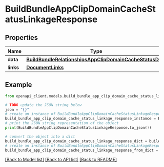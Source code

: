 # BuildBundleAppClipDomainCacheStatusLinkageResponse


## Properties

Name | Type | Description | Notes
------------ | ------------- | ------------- | -------------
**data** | [**BuildBundleRelationshipsAppClipDomainCacheStatusData**](BuildBundleRelationshipsAppClipDomainCacheStatusData.md) |  | 
**links** | [**DocumentLinks**](DocumentLinks.md) |  | 

## Example

```python
from openapi_client.models.build_bundle_app_clip_domain_cache_status_linkage_response import BuildBundleAppClipDomainCacheStatusLinkageResponse

# TODO update the JSON string below
json = "{}"
# create an instance of BuildBundleAppClipDomainCacheStatusLinkageResponse from a JSON string
build_bundle_app_clip_domain_cache_status_linkage_response_instance = BuildBundleAppClipDomainCacheStatusLinkageResponse.from_json(json)
# print the JSON string representation of the object
print(BuildBundleAppClipDomainCacheStatusLinkageResponse.to_json())

# convert the object into a dict
build_bundle_app_clip_domain_cache_status_linkage_response_dict = build_bundle_app_clip_domain_cache_status_linkage_response_instance.to_dict()
# create an instance of BuildBundleAppClipDomainCacheStatusLinkageResponse from a dict
build_bundle_app_clip_domain_cache_status_linkage_response_from_dict = BuildBundleAppClipDomainCacheStatusLinkageResponse.from_dict(build_bundle_app_clip_domain_cache_status_linkage_response_dict)
```
[[Back to Model list]](../README.md#documentation-for-models) [[Back to API list]](../README.md#documentation-for-api-endpoints) [[Back to README]](../README.md)


